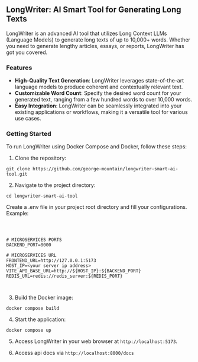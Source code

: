
## LongWriter: AI Smart Tool for Generating Long Texts

LongWriter is an advanced AI tool that utilizes Long Context LLMs (Language Models) to generate long texts of up to 10,000+ words. Whether you need to generate lengthy articles, essays, or reports, LongWriter has got you covered.

### Features

- **High-Quality Text Generation**: LongWriter leverages state-of-the-art language models to produce coherent and contextually relevant text.
- **Customizable Word Count**: Specify the desired word count for your generated text, ranging from a few hundred words to over 10,000 words.
- **Easy Integration**: LongWriter can be seamlessly integrated into your existing applications or workflows, making it a versatile tool for various use cases.

### Getting Started

To run LongWriter using Docker Compose and Docker, follow these steps:

1. Clone the repository:

  ```shell
  git clone https://github.com/george-mountain/longwriter-smart-ai-tool.git
  ```

2. Navigate to the project directory:

  ```shell
  cd longwriter-smart-ai-tool
  ```
Create a .env file in your project root directory and fill your configurations.
Example:
```shell



# MICROSERVICES PORTS
BACKEND_PORT=8000

# MICROSERVICES URL
FRONTEND_URL=http://127.0.0.1:5173
HOST_IP=<your server ip address>
VITE_API_BASE_URL=http://${HOST_IP}:${BACKEND_PORT}
REDIS_URL=redis://redis_server:${REDIS_PORT}



```

3. Build the Docker image:

  ```shell
  docker compose build
  ```

4. Start the application:

  ```shell
  docker compose up
  ```

5. Access LongWriter in your web browser at `http://localhost:5173`.

6. Access api docs via `http://localhost:8000/docs`



